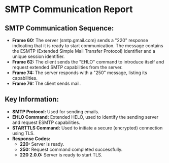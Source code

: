 
# SMTP Communication Report

## SMTP Communication Sequence:
- **Frame 60:** The server (smtp.gmail.com) sends a "220" response indicating that it is ready to start communication. The message contains the ESMTP (Extended Simple Mail Transfer Protocol) identifier and a unique session identifier.
- **Frame 62:** The client sends the "EHLO" command to introduce itself and request extended SMTP capabilities from the server.
- **Frame 74:** The server responds with a "250" message, listing its capabilities.
- **Frame 76:** The client sends mail.

## Key Information:

- **SMTP Protocol:** Used for sending emails.
- **EHLO Command:** Extended HELO, used to identify the sending server and request ESMTP capabilities.
- **STARTTLS Command:** Used to initiate a secure (encrypted) connection using TLS.
- **Response Codes:**
  - **220:** Server is ready.
  - **250:** Request command completed successfully.
  - **220 2.0.0:** Server is ready to start TLS.
